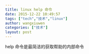 ```yaml
---
title: linux help 命令
date: 2015-12-22 10:49:57
tags: ["tech","技术","linux"]
author: wangxiuwen
categories: ["技术"]
layout: post
---
```


help 命令是最简洁的获取帮助的内部命令